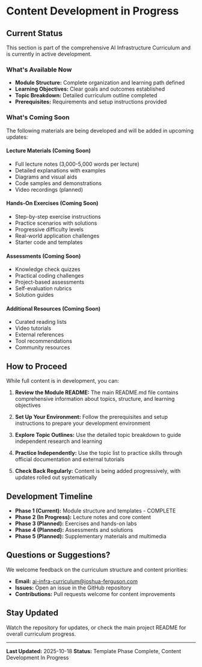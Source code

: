 # Content Development in Progress

## Current Status

This section is part of the comprehensive AI Infrastructure Curriculum and is currently in active development.

### What's Available Now

- **Module Structure:** Complete organization and learning path defined
- **Learning Objectives:** Clear goals and outcomes established
- **Topic Breakdown:** Detailed curriculum outline completed
- **Prerequisites:** Requirements and setup instructions provided

### What's Coming Soon

The following materials are being developed and will be added in upcoming updates:

#### Lecture Materials (Coming Soon)
- Full lecture notes (3,000-5,000 words per lecture)
- Detailed explanations with examples
- Diagrams and visual aids
- Code samples and demonstrations
- Video recordings (planned)

#### Hands-On Exercises (Coming Soon)
- Step-by-step exercise instructions
- Practice scenarios with solutions
- Progressive difficulty levels
- Real-world application challenges
- Starter code and templates

#### Assessments (Coming Soon)
- Knowledge check quizzes
- Practical coding challenges
- Project-based assessments
- Self-evaluation rubrics
- Solution guides

#### Additional Resources (Coming Soon)
- Curated reading lists
- Video tutorials
- External references
- Tool recommendations
- Community resources

## How to Proceed

While full content is in development, you can:

1. **Review the Module README:** The main README.md file contains comprehensive information about topics, structure, and learning objectives

2. **Set Up Your Environment:** Follow the prerequisites and setup instructions to prepare your development environment

3. **Explore Topic Outlines:** Use the detailed topic breakdown to guide independent research and learning

4. **Practice Independently:** Use the topic list to practice skills through official documentation and external tutorials

5. **Check Back Regularly:** Content is being added progressively, with updates rolled out systematically

## Development Timeline

- **Phase 1 (Current):** Module structure and templates - COMPLETE
- **Phase 2 (In Progress):** Lecture notes and core content
- **Phase 3 (Planned):** Exercises and hands-on labs
- **Phase 4 (Planned):** Assessments and solutions
- **Phase 5 (Planned):** Supplementary materials and multimedia

## Questions or Suggestions?

We welcome feedback on the curriculum structure and content priorities:

- **Email:** ai-infra-curriculum@joshua-ferguson.com
- **Issues:** Open an issue in the GitHub repository
- **Contributions:** Pull requests welcome for content improvements

## Stay Updated

Watch the repository for updates, or check the main project README for overall curriculum progress.

---

**Last Updated:** 2025-10-18
**Status:** Template Phase Complete, Content Development In Progress
